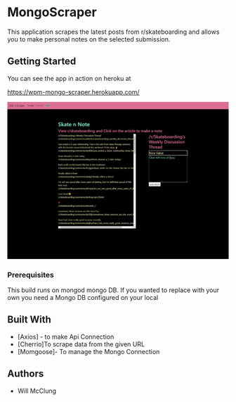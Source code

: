 # MongoScraper


This application scrapes the latest posts from r/skateboarding and allows you to make personal notes on the selected submission. 
## Getting Started

You can see the app in action on heroku at

https://wpm-mongo-scraper.herokuapp.com/

![Mongo Scraper ScreenShot](https://github.com/wmcclung/MongoScraper/blob/master/public/MongoScraperScreenshot.JPG)


### Prerequisites


This build runs on mongod mongo DB. If you wanted to replace with your own you need a Mongo DB configured on your local



## Built With

* [Axios] - to make Api Connection
* [Cherrio]To scrape data from the given URL
* [Momgoose]- To manage the Mongo Connection


## Authors

* Will McClung 


